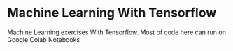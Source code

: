 # Machine Learning With Tensorflow
Machine Learning exercises With Tensorflow. Most of code here can run on Google Colab Notebooks
